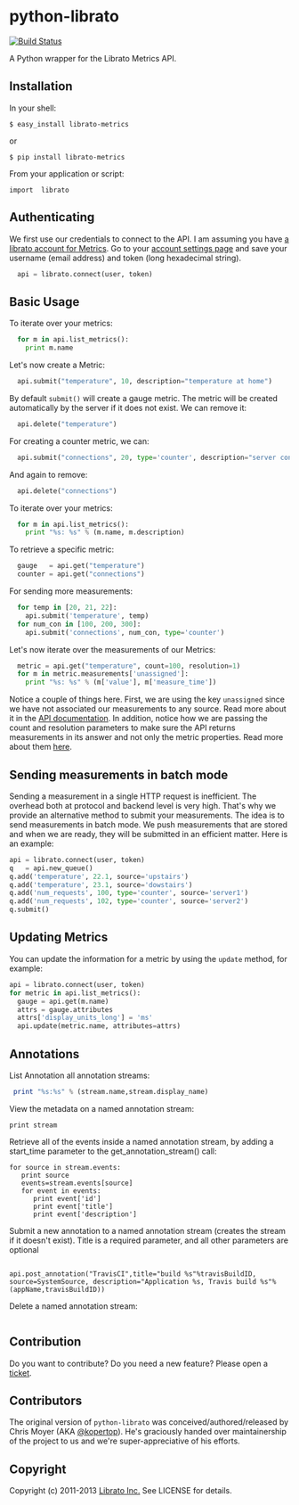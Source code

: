 python-librato
==============

[![Build Status](https://secure.travis-ci.org/librato/python-librato.png?branch=master)](http://travis-ci.org/librato/python-librato)

A Python wrapper for the Librato Metrics API.

## Installation

In your shell:

  ```$ easy_install librato-metrics```

  or

  ```$ pip install librato-metrics```

From your application or script:

  ```import  librato```

## Authenticating

  We first use our credentials to connect to the API. I am assuming you have
[a librato account for Metrics](https://metrics.librato.com/). Go to your
[account settings page](https://metrics.librato.com/account) and save your
username (email address) and token (long hexadecimal string).

```python
  api = librato.connect(user, token)
```

## Basic Usage

To iterate over your metrics:

```python
  for m in api.list_metrics():
    print m.name
```

Let's now create a Metric:

```python
  api.submit("temperature", 10, description="temperature at home")
```

By default ```submit()``` will create a gauge metric. The metric will be
created automatically by the server if it does not exist. We can remove it:

```python
  api.delete("temperature")
```

For creating a counter metric, we can:

```python
  api.submit("connections", 20, type='counter', description="server connections")
```

And again to remove:

```python
  api.delete("connections")
```

To iterate over your metrics:

```python
  for m in api.list_metrics():
    print "%s: %s" % (m.name, m.description)
```

To retrieve a specific metric:

```python
  gauge   = api.get("temperature")
  counter = api.get("connections")
```

For sending more measurements:

```python
  for temp in [20, 21, 22]:
    api.submit('temperature', temp)
  for num_con in [100, 200, 300]:
    api.submit('connections', num_con, type='counter')
```

Let's now iterate over the measurements of our Metrics:

```python
  metric = api.get("temperature", count=100, resolution=1)
  for m in metric.measurements['unassigned']:
    print "%s: %s" % (m['value'], m['measure_time'])
```

Notice a couple of things here. First, we are using the key `unassigned` since
we have not associated our measurements to any source. Read more about it in
the [API documentation](http://dev.librato.com/v1). In addition, notice how
we are passing the count and resolution parameters to make sure the API
returns measurements in its answer and not only the metric properties.
Read more about them [here](http://dev.librato.com/v1/time-intervals).

## Sending measurements in batch mode

Sending a measurement in a single HTTP request is inefficient. The overhead
both at protocol and backend level is very high. That's why we provide an
alternative method to submit your measurements. The idea is to send measurements
in batch mode. We push measurements that are stored and when we are
ready, they will be submitted in an efficient matter. Here is an example:

```python
api = librato.connect(user, token)
q   = api.new_queue()
q.add('temperature', 22.1, source='upstairs')
q.add('temperature', 23.1, source='dowstairs')
q.add('num_requests', 100, type='counter', source='server1')
q.add('num_requests', 102, type='counter', source='server2')
q.submit()
```

## Updating Metrics

You can update the information for a metric by using the `update` method,
for example:

```python
api = librato.connect(user, token)
for metric in api.list_metrics():
  gauge = api.get(m.name)
  attrs = gauge.attributes
  attrs['display_units_long'] = 'ms'
  api.update(metric.name, attributes=attrs)
```

## Annotations

List Annotation all annotation streams: 

```for stream in api.list_annotation_streams
 print "%s:%s" % (stream.name,stream.display_name)
```

View the metadata on a named annotation stream: 

```stream=api.get_annotation_stream("api.pushes")
print stream
```

Retrieve all of the events inside a named annotation stream, by adding a
start_time parameter to the get_annotation_stream() call: 

```stream=api.get_annotation_stream("api.pushes",start_time="1386050400")
for source in stream.events:                                                                               
   print source                                                                                          
   events=stream.events[source]                                                                            
   for event in events:                                                                                  
      print event['id']                                                                                  
      print event['title']
      print event['description']
```

Submit a new annotation to a named annotation stream (creates the stream if it
doesn't exist). Title is a required parameter, and all other parameters are optional

```api.post_annotation("testing",title="foobarbiz")

api.post_annotation("TravisCI",title="build %s"%travisBuildID, source=SystemSource, description="Application %s, Travis build %s"%(appName,travisBuildID))
```

Delete a named annotation stream:

```api.delete_annotation_stream("testing")
```

## Contribution

Do you want to contribute? Do you need a new feature? Please open a
[ticket](https://github.com/librato/python-librato/issues).

## Contributors

The original version of `python-librato` was conceived/authored/released by Chris Moyer (AKA [@kopertop](https://github.com/kopertop)). He's
graciously handed over maintainership of the project to us and we're super-appreciative of his efforts.

## Copyright

Copyright (c) 2011-2013 [Librato Inc.](http://librato.com) See LICENSE for details.
